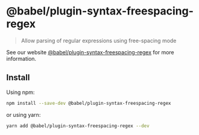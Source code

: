 # @babel/plugin-syntax-freespacing-regex

> Allow parsing of regular expressions using free-spacing mode

See our website [@babel/plugin-syntax-freespacing-regex](https://babeljs.io/docs/en/next/babel-plugin-syntax-freespacing-regex.html) for more information.

## Install

Using npm:

```sh
npm install --save-dev @babel/plugin-syntax-freespacing-regex
```

or using yarn:

```sh
yarn add @babel/plugin-syntax-freespacing-regex --dev
```
